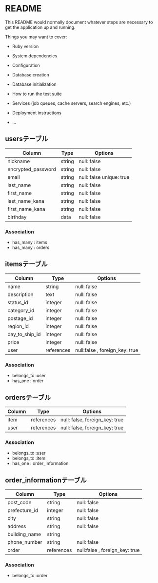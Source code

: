 # README

This README would normally document whatever steps are necessary to get the
application up and running.

Things you may want to cover:

* Ruby version

* System dependencies

* Configuration

* Database creation

* Database initialization

* How to run the test suite

* Services (job queues, cache servers, search engines, etc.)

* Deployment instructions

* ...
## usersテーブル

| Column             | Type   | Options                 |
| ------------------ | ------ | -----------             |
| nickname           | string | null: false             |
| encrypted_password | string | null: false             |
| email              | string | null: false unique: true|
| last_name          | string | null: false             |
| first_name         | string | null: false             |
| last_name_kana     | string | null: false             |
| first_name_kana    | string | null: false             |
| birthday           | data   | null: false             |


### Association

- has_many : items
- has_many : orders

## itemsテーブル

| Column        | Type      | Options                      |
| ----------    | --------- | ---------------------------- |
| name          | string    | null: false                  |
| description   | text      | null: false                  |
| status_id     | integer   | null: false                  |
| category_id   | integer   | null: false                  |
| postage_id    | integer   | null: false                  |
| region_id     | integer   | null: false                  |
| day_to_ship_id| integer   | null: false                  |
| price         | integer   | null: false                  |
| user          | references|null:false , foreign_key: true|

### Association

- belongs_to :user
- has_one : order

## ordersテーブル

| Column     | Type      | Options                      |
| ---------- | --------- | ---------------------------- |
| item       | references|null: false, foreign_key: true|
| user       | references|null: false, foreign_key: true|

### Association

- belongs_to :user
- belongs_to :item
- has_one : order_information


## order_informationテーブル

| Column        | Type      | Options                      |
| ----------    | --------- | ---------------------------- |
| post_code     | string    | null: false                  |
| prefecture_id | integer   | null: false                  |
| city          | string    | null: false                  |
| address       | string    | null: false                  |
| building_name | string    |                              |
| phone_number  | string    | null: false                  |
| order         | references|null:false , foreign_key: true|

### Association

- belongs_to :order 